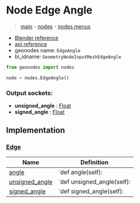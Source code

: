 # Node Edge Angle

> [main](../structure.md) - [nodes](nodes.md) - [nodes menus](nodes_menus.md)

- [Blender reference](https://docs.blender.org/manual/en/latest/modeling/geometry_nodes/mesh/edge_angle.html)
- [api reference](https://docs.blender.org/api/current/bpy.types.GeometryNodeInputMeshEdgeAngle.html)
- geonodes name: `EdgeAngle`
- bl_idname: `GeometryNodeInputMeshEdgeAngle`

```python
from geonodes import nodes

node = nodes.EdgeAngle()
```

### Output sockets:

- **unsigned_angle** : [Float](Float.md)
- **signed_angle** : [Float](Float.md)

## Implementation

### [Edge](Edge.md)

| Name | Definition |
|------|------------|
 | [angle](Edge.md#angle-property) | `def angle(self): |
 | [unsigned_angle](Edge.md#unsigned_angle-property) | `def unsigned_angle(self): |
 | [signed_angle](Edge.md#signed_angle-property) | `def signed_angle(self): |

